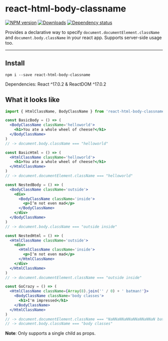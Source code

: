 # react-html-body-classname

[![NPM version][npm-image]][npm-url]
[![Downloads][downloads-image]][npm-url]
[![Dependency status][david-dm-image]][david-dm-url]

Provides a declarative way to specify `document.documentElement.className` and `document.body.className` in your react app. Supports server-side usage too.

---

## Install

```
npm i --save react-html-body-classname
```

Dependencies: React ^17.0.2 & ReactDOM ^17.0.2

## What it looks like

```jsx
import { HtmlClassName, BodyClassName } from 'react-html-body-classname'

const BasicBody = () => (
  <BodyClassName className='helloworld'>
    <h1>You ate a whole wheel of cheese?</h1>
  </BodyClassName>
)
// -> document.body.className === "helloworld"

const BasicHtml = () => (
  <HtmlClassName className='helloworld'>
    <h1>You ate a whole wheel of cheese?</h1>
  </HtmlClassName>
)
// -> document.documentElement.className === "helloworld"

const NestedBody = () => (
  <BodyClassName className='outside'>
    <div>
      <BodyClassName className='inside'>
        <p>I‘m not even mad</p>
      </BodyClassName>
    </div>
  </BodyClassName>
)
// -> document.body.className === "outside inside"

const NestedHtml = () => (
  <HtmlClassName className='outside'>
    <div>
      <HtmlClassName className='inside'>
        <p>I‘m not even mad</p>
      </HtmlClassName>
    </div>
  </HtmlClassName>
)
// -> document.documentElement.className === "outside inside"

const GoCrazy = () => (
  <HtmlClassName className={Array(8).join('' / 0) + ' batman!'}>
    <BodyClassName className='body classes'>
      <h1>I'm impressed</h1>
    </BodyClassName>
  </HtmlClassName>
)
// -> document.documentElement.className === "NaNNaNNaNNaNNaNNaNNaN batman!"
// -> document.body.className === "body classes"
```

**Note**: Only supports a single child as props.

[npm-url]: https://npmjs.org/package/react-html-body-classname
[downloads-image]: http://img.shields.io/npm/dm/react-html-body-classname.svg
[npm-image]: http://img.shields.io/npm/v/react-html-body-classname.svg
[david-dm-url]: https://david-dm.org/loliver/react-html-body-classname
[david-dm-image]: https://david-dm.org/loliver/react-html-body-classname.svg
